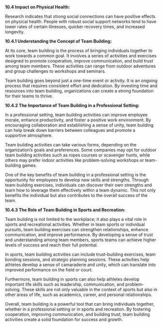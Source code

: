 **10.4 Impact on Physical Health:**

Research indicates that strong social connections can have positive effects on physical health. People with robust social support networks tend to have lower rates of certain illnesses, quicker recovery times, and increased longevity.

**10.4.1 Understanding the Concept of Team Building:**

At its core, team building is the process of bringing individuals together to work towards a common goal. It involves a series of activities and exercises designed to promote cooperation, improve communication, and build trust among team members. These activities can range from outdoor adventures and group challenges to workshops and seminars.

Team building goes beyond just a one-time event or activity. It is an ongoing process that requires consistent effort and dedication. By investing time and resources into team building, organizations can create a strong foundation for their teams to thrive.


**10.4.2 The Importance of Team Building in a Professional Setting:**

In a professional setting, team building activities can improve employee morale, enhance productivity, and foster a positive work environment. By encouraging collaboration and establishing a sense of unity, team building can help break down barriers between colleagues and promote a supportive atmosphere.

Team building activities can take various forms, depending on the organization’s goals and preferences. Some companies may opt for outdoor team building activities such as ropes courses or scavenger hunts, while others may prefer indoor activities like problem-solving workshops or team-building games.

One of the key benefits of team building in a professional setting is the opportunity for employees to develop new skills and strengths. Through team-building exercises, individuals can discover their own strengths and learn how to leverage them effectively within a team dynamic. This not only benefits the individual but also contributes to the overall success of the team.

**10.4.3 The Role of Team Building in Sports and Recreation:**

Team building is not limited to the workplace; it also plays a vital role in sports and recreational activities. Whether in team sports or individual pursuits, team building exercises can strengthen relationships, enhance communication, and improve performance. By developing a sense of trust and understanding among team members, sports teams can achieve higher levels of success and reach their full potential.

In sports, team building activities can include trust-building exercises, team bonding sessions, and strategic planning sessions. These activities help athletes develop a sense of camaraderie and unity, which can translate into improved performance on the field or court.

Furthermore, team building in sports can also help athletes develop important life skills such as leadership, communication, and problem-solving. These skills are not only valuable in the context of sports but also in other areas of life, such as academics, career, and personal relationships.

Overall, team building is a powerful tool that can bring individuals together, whether in a professional setting or in sports and recreation. By fostering cooperation, improving communication, and building trust, team building activities create a solid foundation for success and growth.

